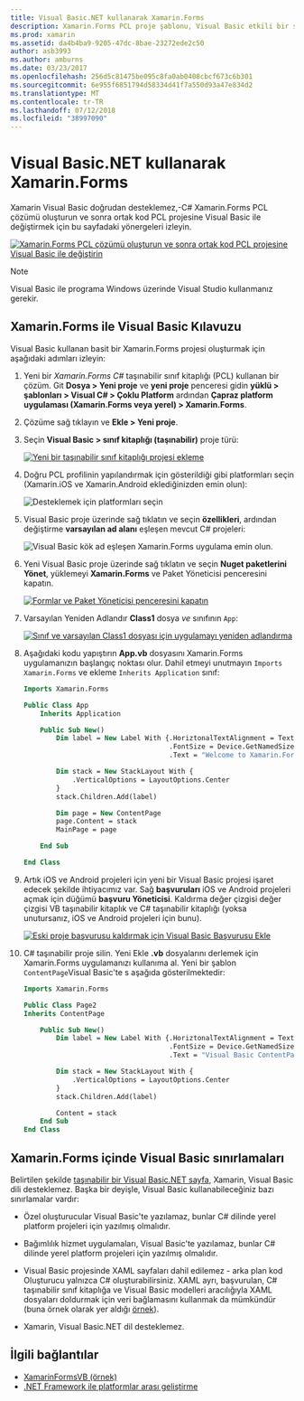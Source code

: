 ```yaml
---
title: Visual Basic.NET kullanarak Xamarin.Forms
description: Xamarin.Forms PCL proje şablonu, Visual Basic etkili bir şekilde VB.NET kullanarak platformlar arası mobil uygulamalar oluşturmanıza olanak tanıyan ana derleme için kullanılacak değiştirilebilir.
ms.prod: xamarin
ms.assetid: da4b4ba9-9205-47dc-8bae-23272ede2c50
author: asb3993
ms.author: amburns
ms.date: 03/23/2017
ms.openlocfilehash: 256d5c81475be095c8fa0ab0408cbcf673c6b301
ms.sourcegitcommit: 6e955f6851794d58334d41f7a550d93a47e834d2
ms.translationtype: MT
ms.contentlocale: tr-TR
ms.lasthandoff: 07/12/2018
ms.locfileid: "38997090"
---
```

# <a name="xamarinforms-using-visual-basicnet"></a>Visual Basic.NET kullanarak Xamarin.Forms

Xamarin Visual Basic doğrudan desteklemez,-C# Xamarin.Forms PCL çözümü oluşturun ve sonra ortak kod PCL projesine Visual Basic ile değiştirmek için bu sayfadaki yönergeleri izleyin.

[![](xamarin-forms-images/hero-sml.png "Xamarin.Forms PCL çözümü oluşturun ve sonra ortak kod PCL projesine Visual Basic ile değiştirin")](xamarin-forms-images/hero.png#lightbox)

> [!NOTE]
> Visual Basic ile programa Windows üzerinde Visual Studio kullanmanız gerekir.

## <a name="xamarinforms-with-visual-basic-walkthrough"></a>Xamarin.Forms ile Visual Basic Kılavuzu

Visual Basic kullanan basit bir Xamarin.Forms projesi oluşturmak için aşağıdaki adımları izleyin:

1. Yeni bir *Xamarin.Forms C#* taşınabilir sınıf kitaplığı (PCL) kullanan bir çözüm.
Git **Dosya > Yeni proje** ve **yeni proje** penceresi gidin **yüklü > şablonları > Visual C# > Çoklu Platform** ardından  **Çapraz platform uygulaması (Xamarin.Forms veya yerel) > Xamarin.Forms**.

2. Çözüme sağ tıklayın ve **Ekle > Yeni proje**.

3. Seçin **Visual Basic > sınıf kitaplığı (taşınabilir)** proje türü:

   [![](xamarin-forms-images/add-vb-2-sml.png "Yeni bir taşınabilir sınıf kitaplığı projesi ekleme")](xamarin-forms-images/add-vb-2.png#lightbox)

4. Doğru PCL profilinin yapılandırmak için gösterildiği gibi platformları seçin (Xamarin.iOS ve Xamarin.Android eklediğinizden emin olun):

   ![](xamarin-forms-images/add-vb-3-sml.png "Desteklemek için platformları seçin")

5. Visual Basic proje üzerinde sağ tıklatın ve seçin **özellikleri**, ardından değiştirme **varsayılan ad alanı** eşleşen mevcut C# projeleri:

   ![](xamarin-forms-images/add-vb-4s-sml.png "Visual Basic kök ad eşleşen Xamarin.Forms uygulama emin olun.")

6. Yeni Visual Basic proje üzerinde sağ tıklatın ve seçin **Nuget paketlerini Yönet**, yüklemeyi **Xamarin.Forms** ve Paket Yöneticisi penceresini kapatın.

   [![](xamarin-forms-images/add-vb-4-sml.png "Formlar ve Paket Yöneticisi penceresini kapatın")](xamarin-forms-images/add-vb-4.png#lightbox)

7. Varsayılan Yeniden Adlandır **Class1** dosya *ve* sınıfının `App`:

   [![](xamarin-forms-images/add-vb-5-sml.png "Sınıf ve varsayılan Class1 dosyası için uygulamayı yeniden adlandırma")](xamarin-forms-images/add-vb-5.png#lightbox)

8. Aşağıdaki kodu yapıştırın **App.vb** dosyasını Xamarin.Forms uygulamanızın başlangıç noktası olur. Dahil etmeyi unutmayın `Imports Xamarin.Forms` ve ekleme `Inherits Application` sınıf:

    ```vb 
    Imports Xamarin.Forms

    Public Class App
        Inherits Application

        Public Sub New()
            Dim label = New Label With {.HoriztonalTextAlignment = TextAlignment.Center,
                                        .FontSize = Device.GetNamedSize(NamedSize.Medium, GetType(Label)),
                                        .Text = "Welcome to Xamarin.Forms with Visual Basic.NET"}

            Dim stack = New StackLayout With {
                .VerticalOptions = LayoutOptions.Center
            }
            stack.Children.Add(label)

            Dim page = New ContentPage
            page.Content = stack
            MainPage = page

        End Sub

    End Class
    ```

9. Artık iOS ve Android projeleri için yeni bir Visual Basic projesi işaret edecek şekilde ihtiyacımız var.
Sağ **başvuruları** iOS ve Android projeleri açmak için düğümü **başvuru Yöneticisi**. Kaldırma değer çizgisi değer çizgisi VB taşınabilir kitaplık ve C# taşınabilir kitaplığı (yoksa unutursanız, iOS ve Android projeleri için bunu).

   [![](xamarin-forms-images/add-vb-8-sml.png "Eski proje başvurusu kaldırmak için Visual Basic Başvurusu Ekle")](xamarin-forms-images/add-vb-8.png#lightbox)

10. C# taşınabilir proje silin. Yeni Ekle **.vb** dosyalarını derlemek için Xamarin.Forms uygulamanızı kullanıma al. Yeni bir şablon `ContentPage`Visual Basic'te s aşağıda gösterilmektedir:

    ```vb
    Imports Xamarin.Forms

    Public Class Page2
    Inherits ContentPage

        Public Sub New()
            Dim label = New Label With {.HoriztonalTextAlignment = TextAlignment.Center,
                                        .FontSize = Device.GetNamedSize(NamedSize.Medium, GetType(Label)),
                                        .Text = "Visual Basic ContentPage"}

            Dim stack = New StackLayout With {
                .VerticalOptions = LayoutOptions.Center
            }
            stack.Children.Add(label)

            Content = stack
        End Sub
    End Class
    ```

## <a name="limitations-of-visual-basic-in-xamarinforms"></a>Xamarin.Forms içinde Visual Basic sınırlamaları

Belirtilen şekilde [taşınabilir bir Visual Basic.NET sayfa](~/cross-platform/platform/visual-basic/index.md), Xamarin, Visual Basic dili desteklemez. Başka bir deyişle, Visual Basic kullanabileceğiniz bazı sınırlamalar vardır:

 - Özel oluşturucular Visual Basic'te yazılamaz, bunlar C# dilinde yerel platform projeleri için yazılmış olmalıdır.

 - Bağımlılık hizmet uygulamaları, Visual Basic'te yazılamaz, bunlar C# dilinde yerel platform projeleri için yazılmış olmalıdır.

 - Visual Basic projesinde XAML sayfaları dahil edilemez - arka plan kod Oluşturucu yalnızca C# oluşturabilirsiniz. XAML ayrı, başvurulan, C# taşınabilir sınıf kitaplığa ve Visual Basic modelleri aracılığıyla XAML dosyaları doldurmak için veri bağlamasını kullanmak da mümkündür (buna örnek olarak yer aldığı [örnek](https://github.com/xamarin/mobile-samples/tree/master/VisualBasic/XamarinFormsVB/XamlPages)).

 - Xamarin, Visual Basic.NET dil desteklemez.

## <a name="related-links"></a>İlgili bağlantılar

- [XamarinFormsVB (örnek)](https://github.com/xamarin/mobile-samples/tree/master/VisualBasic/XamarinFormsVB)
- [.NET Framework ile platformlar arası geliştirme](https://docs.microsoft.com/dotnet/standard/cross-platform/)
